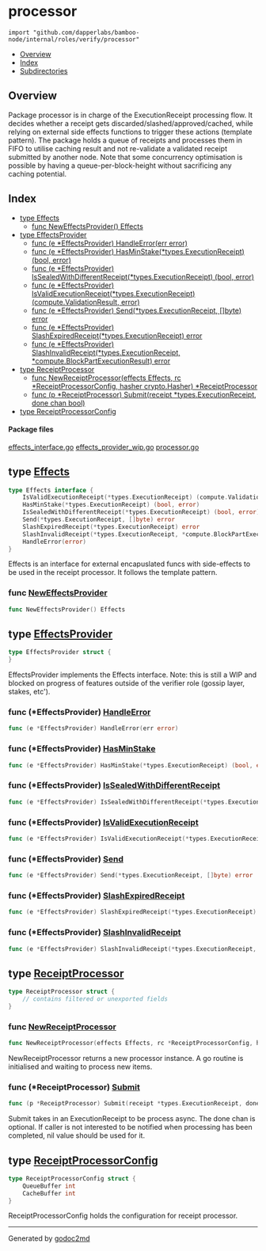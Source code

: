 

# processor
`import "github.com/dapperlabs/bamboo-node/internal/roles/verify/processor"`

* [Overview](#pkg-overview)
* [Index](#pkg-index)
* [Subdirectories](#pkg-subdirectories)

## <a name="pkg-overview">Overview</a>
Package processor is in charge of the ExecutionReceipt processing flow.
It decides whether a receipt gets discarded/slashed/approved/cached, while relying on external side effects functions to trigger these actions (template pattern).
The package holds a queue of receipts and processes them in FIFO to utilise caching result and not re-validate a validated receipt submitted by another node.
Note that some concurrency optimisation is possible by having a queue-per-block-height without sacrificing any caching potential.




## <a name="pkg-index">Index</a>
* [type Effects](#Effects)
  * [func NewEffectsProvider() Effects](#NewEffectsProvider)
* [type EffectsProvider](#EffectsProvider)
  * [func (e *EffectsProvider) HandleError(err error)](#EffectsProvider.HandleError)
  * [func (e *EffectsProvider) HasMinStake(*types.ExecutionReceipt) (bool, error)](#EffectsProvider.HasMinStake)
  * [func (e *EffectsProvider) IsSealedWithDifferentReceipt(*types.ExecutionReceipt) (bool, error)](#EffectsProvider.IsSealedWithDifferentReceipt)
  * [func (e *EffectsProvider) IsValidExecutionReceipt(*types.ExecutionReceipt) (compute.ValidationResult, error)](#EffectsProvider.IsValidExecutionReceipt)
  * [func (e *EffectsProvider) Send(*types.ExecutionReceipt, []byte) error](#EffectsProvider.Send)
  * [func (e *EffectsProvider) SlashExpiredReceipt(*types.ExecutionReceipt) error](#EffectsProvider.SlashExpiredReceipt)
  * [func (e *EffectsProvider) SlashInvalidReceipt(*types.ExecutionReceipt, *compute.BlockPartExecutionResult) error](#EffectsProvider.SlashInvalidReceipt)
* [type ReceiptProcessor](#ReceiptProcessor)
  * [func NewReceiptProcessor(effects Effects, rc *ReceiptProcessorConfig, hasher crypto.Hasher) *ReceiptProcessor](#NewReceiptProcessor)
  * [func (p *ReceiptProcessor) Submit(receipt *types.ExecutionReceipt, done chan bool)](#ReceiptProcessor.Submit)
* [type ReceiptProcessorConfig](#ReceiptProcessorConfig)


#### <a name="pkg-files">Package files</a>
[effects_interface.go](https://github.com/dapperlabs/bamboo-node/tree/master/internal/roles/verify/processor/effects_interface.go) [effects_provider_wip.go](https://github.com/dapperlabs/bamboo-node/tree/master/internal/roles/verify/processor/effects_provider_wip.go) [processor.go](https://github.com/dapperlabs/bamboo-node/tree/master/internal/roles/verify/processor/processor.go)






## <a name="Effects">type</a> [Effects](https://github.com/dapperlabs/bamboo-node/tree/master/internal/roles/verify/processor/effects_interface.go?s=292:727#L9)
``` go
type Effects interface {
    IsValidExecutionReceipt(*types.ExecutionReceipt) (compute.ValidationResult, error)
    HasMinStake(*types.ExecutionReceipt) (bool, error)
    IsSealedWithDifferentReceipt(*types.ExecutionReceipt) (bool, error)
    Send(*types.ExecutionReceipt, []byte) error
    SlashExpiredReceipt(*types.ExecutionReceipt) error
    SlashInvalidReceipt(*types.ExecutionReceipt, *compute.BlockPartExecutionResult) error
    HandleError(error)
}
```
Effects is an interface for external encapuslated funcs with side-effects to be used in the receipt processor. It follows the template pattern.







### <a name="NewEffectsProvider">func</a> [NewEffectsProvider](https://github.com/dapperlabs/bamboo-node/tree/master/internal/roles/verify/processor/effects_provider_wip.go?s=390:423#L15)
``` go
func NewEffectsProvider() Effects
```




## <a name="EffectsProvider">type</a> [EffectsProvider](https://github.com/dapperlabs/bamboo-node/tree/master/internal/roles/verify/processor/effects_provider_wip.go?s=357:388#L12)
``` go
type EffectsProvider struct {
}

```
EffectsProvider implements the Effects interface.
Note: this is still a WIP and blocked on progress of features outside of the verifier role (gossip layer, stakes, etc').










### <a name="EffectsProvider.HandleError">func</a> (\*EffectsProvider) [HandleError](https://github.com/dapperlabs/bamboo-node/tree/master/internal/roles/verify/processor/effects_provider_wip.go?s=1146:1194#L43)
``` go
func (e *EffectsProvider) HandleError(err error)
```



### <a name="EffectsProvider.HasMinStake">func</a> (\*EffectsProvider) [HasMinStake](https://github.com/dapperlabs/bamboo-node/tree/master/internal/roles/verify/processor/effects_provider_wip.go?s=618:694#L23)
``` go
func (e *EffectsProvider) HasMinStake(*types.ExecutionReceipt) (bool, error)
```



### <a name="EffectsProvider.IsSealedWithDifferentReceipt">func</a> (\*EffectsProvider) [IsSealedWithDifferentReceipt](https://github.com/dapperlabs/bamboo-node/tree/master/internal/roles/verify/processor/effects_provider_wip.go?s=718:811#L27)
``` go
func (e *EffectsProvider) IsSealedWithDifferentReceipt(*types.ExecutionReceipt) (bool, error)
```



### <a name="EffectsProvider.IsValidExecutionReceipt">func</a> (\*EffectsProvider) [IsValidExecutionReceipt](https://github.com/dapperlabs/bamboo-node/tree/master/internal/roles/verify/processor/effects_provider_wip.go?s=456:564#L19)
``` go
func (e *EffectsProvider) IsValidExecutionReceipt(*types.ExecutionReceipt) (compute.ValidationResult, error)
```



### <a name="EffectsProvider.Send">func</a> (\*EffectsProvider) [Send](https://github.com/dapperlabs/bamboo-node/tree/master/internal/roles/verify/processor/effects_provider_wip.go?s=836:905#L31)
``` go
func (e *EffectsProvider) Send(*types.ExecutionReceipt, []byte) error
```



### <a name="EffectsProvider.SlashExpiredReceipt">func</a> (\*EffectsProvider) [SlashExpiredReceipt](https://github.com/dapperlabs/bamboo-node/tree/master/internal/roles/verify/processor/effects_provider_wip.go?s=923:999#L35)
``` go
func (e *EffectsProvider) SlashExpiredReceipt(*types.ExecutionReceipt) error
```



### <a name="EffectsProvider.SlashInvalidReceipt">func</a> (\*EffectsProvider) [SlashInvalidReceipt](https://github.com/dapperlabs/bamboo-node/tree/master/internal/roles/verify/processor/effects_provider_wip.go?s=1017:1128#L39)
``` go
func (e *EffectsProvider) SlashInvalidReceipt(*types.ExecutionReceipt, *compute.BlockPartExecutionResult) error
```



## <a name="ReceiptProcessor">type</a> [ReceiptProcessor](https://github.com/dapperlabs/bamboo-node/tree/master/internal/roles/verify/processor/processor.go?s=765:893#L17)
``` go
type ReceiptProcessor struct {
    // contains filtered or unexported fields
}

```






### <a name="NewReceiptProcessor">func</a> [NewReceiptProcessor](https://github.com/dapperlabs/bamboo-node/tree/master/internal/roles/verify/processor/processor.go?s=1105:1214#L31)
``` go
func NewReceiptProcessor(effects Effects, rc *ReceiptProcessorConfig, hasher crypto.Hasher) *ReceiptProcessor
```
NewReceiptProcessor returns a new processor instance.
A go routine is initialised and waiting to process new items.





### <a name="ReceiptProcessor.Submit">func</a> (\*ReceiptProcessor) [Submit](https://github.com/dapperlabs/bamboo-node/tree/master/internal/roles/verify/processor/processor.go?s=1624:1706#L45)
``` go
func (p *ReceiptProcessor) Submit(receipt *types.ExecutionReceipt, done chan bool)
```
Submit takes in an ExecutionReceipt to be process async.
The done chan is optional. If caller is not interested to be notified when processing has been completed, nil value should be used for it.




## <a name="ReceiptProcessorConfig">type</a> [ReceiptProcessorConfig](https://github.com/dapperlabs/bamboo-node/tree/master/internal/roles/verify/processor/processor.go?s=3951:4023#L123)
``` go
type ReceiptProcessorConfig struct {
    QueueBuffer int
    CacheBuffer int
}

```
ReceiptProcessorConfig holds the configuration for receipt processor.














- - -
Generated by [godoc2md](http://godoc.org/github.com/lanre-ade/godoc2md)
